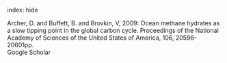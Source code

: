 index: hide

<div class="Citation">

  <div class="Citation-body">
    <div class="Citation-text">Archer, D. and Buffett, B. and Brovkin, V, 2009: Ocean methane hydrates as a slow tipping point in the global carbon cycle. <span class="Article-journal">Proceedings of the National Academy of Sciences of the United States of America, </span><span class="Article-volume">106, </span>20596-20601pp.</div>
    <div class="Citation-links">
      <div class="CitationLink" data-href="https://scholar.google.com/scholar?q=Ocean+methane+hydrates+as+a+slow+tipping+point+in+the+global+carbon+cycle">
        <div class="CitationLink-icon CitationLink-Scholar"></div>
        <div class="CitationLink-text">Google Scholar</div>
      </div>
    </div>
  </div>
</div>


<div class="Citation-copy">

</div>